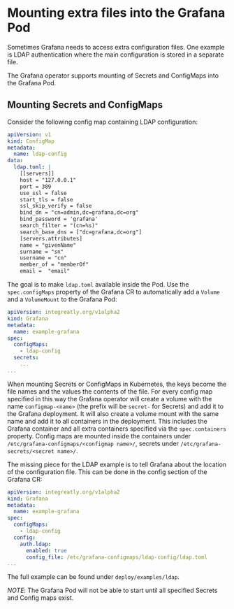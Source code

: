 # Mounting extra files into the Grafana Pod

Sometimes Grafana needs to access extra configuration files. One example is LDAP authentication where the main configuration is stored in a separate file.

The Grafana operator supports mounting of Secrets and ConfigMaps into the Grafana Pod.

## Mounting Secrets and ConfigMaps

Consider the following config map containing LDAP configuration:

```yaml
apiVersion: v1
kind: ConfigMap
metadata:
  name: ldap-config
data:
  ldap.toml: |
    [[servers]]
    host = "127.0.0.1"
    port = 389
    use_ssl = false
    start_tls = false
    ssl_skip_verify = false
    bind_dn = "cn=admin,dc=grafana,dc=org"
    bind_password = 'grafana'
    search_filter = "(cn=%s)"
    search_base_dns = ["dc=grafana,dc=org"]
    [servers.attributes]
    name = "givenName"
    surname = "sn"
    username = "cn"
    member_of = "memberOf"
    email =  "email"
```

The goal is to make `ldap.toml` available inside the Pod. Use the `spec.configMaps` property of the Grafana CR to automatically add a `Volume` and a `VolumeMount` to the Grafana Pod:

```yaml
apiVersion: integreatly.org/v1alpha2
kind: Grafana
metadata:
  name: example-grafana
spec:
  configMaps:
    - ldap-config
  secrets:
    ...
...
```

When mounting Secrets or ConfigMaps in Kubernetes, the keys become the file names and the values the contents of the file. For every config map specified in this way the Grafana operator will create a volume with the name `configmap-<name>` (the prefix will be `secret-` for Secrets) and add it to the Grafana deployment.
It will also create a volume mount with the same name and add it to all containers in the deployment. This includes the Grafana container and all extra containers specified via the `spec.containers` property. Config maps are mounted inside the containers under `/etc/grafana-configmaps/<configmap name>/`, secrets under `/etc/grafana-secrets/<secret name>/`.

The missing piece for the LDAP example is to tell Grafana about the location of the configuration file. This can be done in the config section of the Grafana CR:

```yaml
apiVersion: integreatly.org/v1alpha2
kind: Grafana
metadata:
  name: example-grafana
spec:
  configMaps:
    - ldap-config
  config:
    auth.ldap:
      enabled: true
      config_file: /etc/grafana-configmaps/ldap-config/ldap.toml
...
```

The full example can be found under `deploy/examples/ldap`.

*NOTE*: The Grafana Pod will not be able to start until all specified Secrets and Config maps exist.
